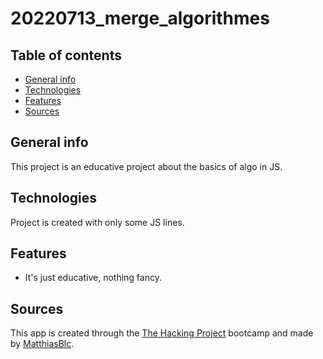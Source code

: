 # 20220713_merge_algorithmes

## Table of contents
* [General info](#general-info)
* [Technologies](#technologies)
* [Features](#features)
* [Sources](#sources)

## General info
This project is an educative project about the basics of algo in JS.
	
## Technologies
Project is created with only some JS lines.
	
## Features
* It's just educative, nothing fancy.

## Sources
This app is created through the [The Hacking Project](https://www.thehackingproject.org) bootcamp and made by [MatthiasBlc](https://github.com/MatthiasBlc).